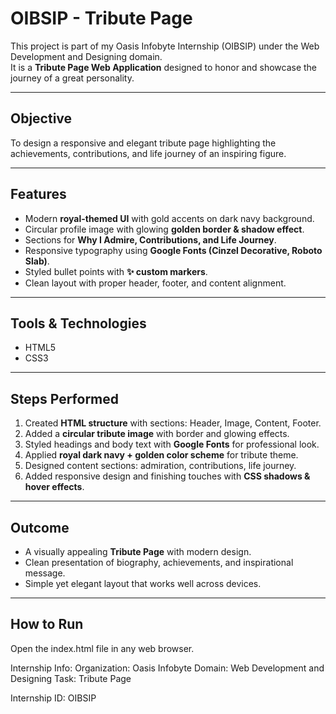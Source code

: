 # OIBSIP - Tribute Page

This project is part of my Oasis Infobyte Internship (OIBSIP) under the Web Development and Designing domain.  
It is a **Tribute Page Web Application** designed to honor and showcase the journey of a great personality.

---

## Objective
To design a responsive and elegant tribute page highlighting the achievements, contributions, and life journey of an inspiring figure.

---

## Features
- Modern **royal-themed UI** with gold accents on dark navy background.  
- Circular profile image with glowing **golden border & shadow effect**.  
- Sections for **Why I Admire, Contributions, and Life Journey**.  
- Responsive typography using **Google Fonts (Cinzel Decorative, Roboto Slab)**.  
- Styled bullet points with **✨ custom markers**.  
- Clean layout with proper header, footer, and content alignment.  

---

## Tools & Technologies
- HTML5  
- CSS3  

---

## Steps Performed
1. Created **HTML structure** with sections: Header, Image, Content, Footer.  
2. Added a **circular tribute image** with border and glowing effects.  
3. Styled headings and body text with **Google Fonts** for professional look.  
4. Applied **royal dark navy + golden color scheme** for tribute theme.  
5. Designed content sections: admiration, contributions, life journey.  
6. Added responsive design and finishing touches with **CSS shadows & hover effects**.  

---

## Outcome
- A visually appealing **Tribute Page** with modern design.  
- Clean presentation of biography, achievements, and inspirational message.  
- Simple yet elegant layout that works well across devices.  

---

## How to Run
Open the index.html file in any web browser.

Internship Info:
Organization: Oasis Infobyte
Domain: Web Development and Designing
Task: Tribute Page

Internship ID: OIBSIP
